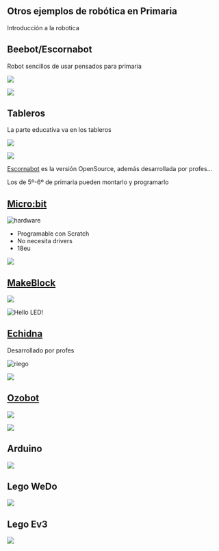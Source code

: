 ## Otros ejemplos de robótica en Primaria

Introducción a la robotica

## Beebot/Escornabot

Robot sencillos de usar pensados para primaria

![](./images/escornabot.png)


![](./images/bee-bot-robot-educativo-preescolar1-1.jpg)

## Tableros

La parte educativa va en los tableros

![](./images/alfabeto.png)

![](./images/mates1º.jpg)

[Escornabot](https://escornabot.com/web/es) es la versión OpenSource, además desarrollada por profes...

Los de 5º-6º de primaria pueden montarlo y programarlo



## [Micro:bit](./Microbit.md)

![hardware](./images/4cfb4a0c22aa25164ba6f5f9cb4ae2d53cbf35ba-2577x1068.png)

* Programable con Scratch
* No necesita drivers
* 18eu

![](./images/Screen-Shot-2018-08-10-at-6.43.56-PM.png)

## [MakeBlock](./mBlock.md)

![](./images/makeblock-mbot-pink-stem-educational-programmable-robot-bluetooth-version.jpg)

![Hello LED!](./images/HelloLed!.png)

## [Echidna](./echidna.md)

Desarrollado por profes

![riego](./images/Riego.png)

![](./images/SensorHumedadArduino.png)

## [Ozobot](https://ozobot.com/)

![](./images/ozobot.jpg)

![](./images/ozobot-circuito.png)

## Arduino

![](./images/freaduino_uno_elecfreaks.jpg)

## Lego WeDo

![](./images/explore-wedo2-160e117523332dd9cdacfa3907f9d35c.jpg)

## Lego Ev3

![](./images/explore-ev3-5e8545c306360c0574ca76ca7c12c48d.jpg)